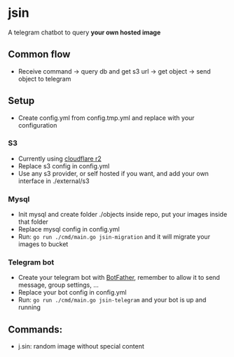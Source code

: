 # jsin
A telegram chatbot to query **your own hosted image**

## Common flow
- Receive command -> query db and get s3 url -> get object -> send object to telegram

## Setup
- Create config.yml from config.tmp.yml and replace with your configuration

### S3
- Currently using [cloudflare r2](https://www.cloudflare.com/developer-platform/products/r2/)
- Replace s3 config in config.yml
- Use any s3 provider, or self hosted if you want, and add your own interface in ./external/s3

### Mysql
- Init mysql and create folder ./objects inside repo, put your images inside that folder
- Replace mysql config in config.yml
- Run: ```go run ./cmd/main.go jsin-migration``` and it will migrate your images to bucket

### Telegram bot
- Create your telegram bot with [BotFather](https://core.telegram.org/bots/tutorial), remember to allow it to send message, group settings, ...
- Replace your bot config in config.yml
- Run: ```go run ./cmd/main.go jsin-telegram``` and your bot is up and running

## Commands:
- j.sin: random image without special content
